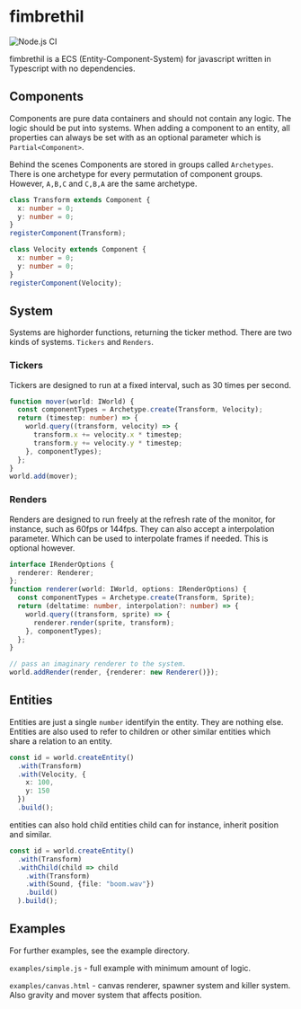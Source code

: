 # fimbrethil

![Node.js CI](https://github.com/emilekberg/fimbrethil/workflows/Node.js%20CI/badge.svg)

fimbrethil is a ECS (Entity-Component-System) for javascript written in Typescript with no dependencies.


## Components

Components are pure data containers and should not contain any logic. 
The logic should be put into systems.
When adding a component to an entity, all properties can always be set with as an optional parameter which is `Partial<Component>`. 

Behind the scenes Components are stored in groups called `Archetypes`.
There is one archetype for every permutation of component groups. However, `A,B,C` and `C,B,A` are the same archetype.

```typescript
class Transform extends Component {
  x: number = 0;
  y: number = 0;
}
registerComponent(Transform);

class Velocity extends Component {
  x: number = 0;
  y: number = 0;
}
registerComponent(Velocity);
```

## System

Systems are highorder functions, returning the ticker method. There are two kinds of systems. `Tickers` and `Renders`.

### Tickers
Tickers are designed to run at a fixed interval, such as 30 times per second.

```typescript
function mover(world: IWorld) {
  const componentTypes = Archetype.create(Transform, Velocity);
  return (timestep: number) => {
    world.query((transform, velocity) => {
      transform.x += velocity.x * timestep;
      transform.y += velocity.y * timestep;
    }, componentTypes);
  };
}
world.add(mover);
```

### Renders

Renders are designed to run freely at the refresh rate of the monitor, for instance, such as 60fps or 144fps.
They can also accept a interpolation parameter. Which can be used to interpolate frames if needed. This is optional however.

```typescript
interface IRenderOptions {
  renderer: Renderer;
};
function renderer(world: IWorld, options: IRenderOptions) {
  const componentTypes = Archetype.create(Transform, Sprite);
  return (deltatime: number, interpolation?: number) => {
    world.query((transform, sprite) => {
      renderer.render(sprite, transform);
    }, componentTypes);
  };
}

// pass an imaginary renderer to the system.
world.addRender(render, {renderer: new Renderer()});
```

## Entities

Entities are just a single `number` identifyin the entity.
They are nothing else. Entities are also used to refer to children or other similar entities which share a relation to an entity. 

```typescript
const id = world.createEntity()
  .with(Transform)
  .with(Velocity, {
    x: 100,
    y: 150
  })
  .build();
```

entities can also hold child entities child can for instance, inherit position and similar.

```typescript
const id = world.createEntity()
  .with(Transform)
  .withChild(child => child
    .with(Transform)
    .with(Sound, {file: "boom.wav"})
    .build()
  ).build();
```

## Examples

For further examples, see the example directory.

`examples/simple.js` - full example with minimum amount of logic.

`examples/canvas.html` - canvas renderer, spawner system and killer system. Also gravity and mover system that affects position.